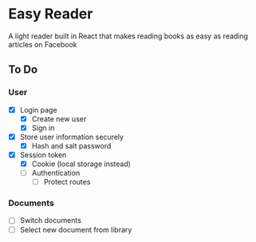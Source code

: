# Easy Reader

A light reader built in React that makes reading books as easy as reading articles on Facebook

## To Do

### User
- [x] Login page
    - [x] Create new user
    - [x] Sign in
- [x] Store user information securely
    - [x] Hash and salt password
- [x] Session token
    - [x] Cookie (local storage instead)
    - [ ] Authentication
        - [ ] Protect routes

### Documents
- [ ] Switch documents
- [ ] Select new document from library